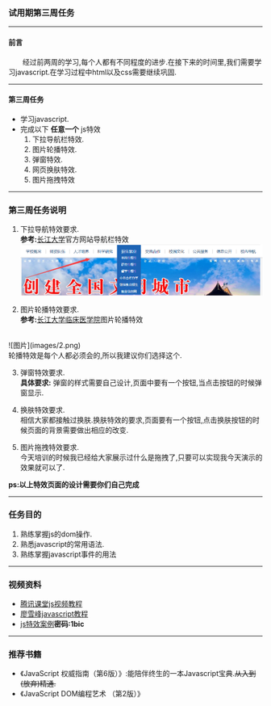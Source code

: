 ### 试用期第三周任务<hr>
#### 前言
&emsp;&emsp;经过前两周的学习,每个人都有不同程度的进步.在接下来的时间里,我们需要学习javascript.在学习过程中html以及css需要继续巩固.<hr>

#### 第三周任务
- 学习javascript.
- 完成以下 **任意一个** js特效<br>
    1. 下拉导航栏特效.
    2. 图片轮播特效.
    3. 弹窗特效.
    4. 网页换肤特效.
    5. 图片拖拽特效
<hr>

### 第三周任务说明
1. 下拉导航特效要求.<br>
**参考:**[长江大学](http://www.yangtzeu.edu.cn/)官方网站导航栏特效
![图片](images/1.png)

2. 图片轮播特效要求.<br>
**参考:**[长江大学临床医学院](http://yxb.yangtzeu.edu.cn/medical/yxrzztw/)图片轮播特效
<br>
![图片](images/2.png)
<br>
轮播特效是每个人都必须会的,所以我建议你们选择这个.

3. 弹窗特效要求.<br>
**具体要求:** 弹窗的样式需要自己设计,页面中要有一个按钮,当点击按钮的时候弹窗显示.

4. 换肤特效要求.<br>
相信大家都接触过换肤.换肤特效的要求,页面要有一个按钮,点击换肤按钮的时候页面的背景需要做出相应的改变.

5. 图片拖拽特效要求.<br>
今天培训的时候我已经给大家展示过什么是拖拽了,只要可以实现我今天演示的效果就可以了.<br>

**ps:以上特效页面的设计需要你们自己完成**<br><hr>

### 任务目的
1. 熟练掌握js的dom操作.
2. 熟悉javascript的常用语法.
3. 熟练掌握javascript事件的用法
<hr>

### 视频资料
- [腾讯课堂js视频教程](https://ke.qq.com/course/231577)
- [廖雪峰javascript教程](https://www.liaoxuefeng.com/wiki/001434446689867b27157e896e74d51a89c25cc8b43bdb3000)
- [js特效案例](https://pan.baidu.com/s/13peQeGmwlzXnDD7D6xDeSw)**密码:1bic**
<hr>

### 推荐书籍
- 《JavaScript 权威指南（第6版）》:能陪伴终生的一本Javascript宝典.~~从入到(放弃)精通.~~
- 《JavaScript DOM编程艺术 （第2版）》

